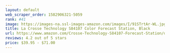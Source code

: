 ```yaml
---
layout: default 
﻿web_scraper_order: 1582906321-5059
rank: #41
image: https://images-na.ssl-images-amazon.com/images/I/91STrtAr-WL.jpg
title: La Crosse Technology S84107 Color Forecast Station, Black
url: https://www.amazon.com/Crosse-Technology-S84107-Forecast-Station/dp/B076XD97J6/ref=zg_mw_appliances_41?_encoding=UTF8&psc=1&refRID=M7PB36KB41DN6B2Q64BK
reviews: 4.2 out of 5 stars
price: $39.95 - $71.00
---
```

